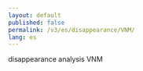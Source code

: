 ```yaml
---
layout: default
published: false
permalink: /v3/es/disappearance/VNM/
lang: es
---
```


disappearance analysis VNM
